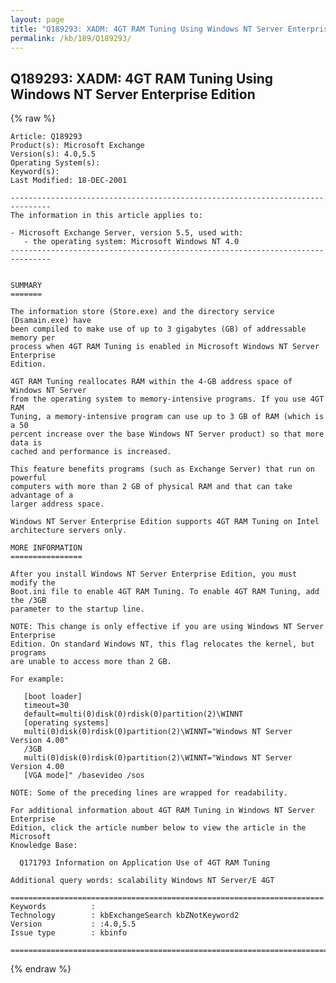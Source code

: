 ```yaml
---
layout: page
title: "Q189293: XADM: 4GT RAM Tuning Using Windows NT Server Enterprise Edition"
permalink: /kb/189/Q189293/
---
```


## Q189293: XADM: 4GT RAM Tuning Using Windows NT Server Enterprise Edition

{% raw %}

	Article: Q189293
	Product(s): Microsoft Exchange
	Version(s): 4.0,5.5
	Operating System(s): 
	Keyword(s): 
	Last Modified: 18-DEC-2001
	
	-------------------------------------------------------------------------------
	The information in this article applies to:
	
	- Microsoft Exchange Server, version 5.5, used with:
	   - the operating system: Microsoft Windows NT 4.0 
	-------------------------------------------------------------------------------
	
	
	SUMMARY
	=======
	
	The information store (Store.exe) and the directory service (Dsamain.exe) have
	been compiled to make use of up to 3 gigabytes (GB) of addressable memory per
	process when 4GT RAM Tuning is enabled in Microsoft Windows NT Server Enterprise
	Edition.
	
	4GT RAM Tuning reallocates RAM within the 4-GB address space of Windows NT Server
	from the operating system to memory-intensive programs. If you use 4GT RAM
	Tuning, a memory-intensive program can use up to 3 GB of RAM (which is a 50
	percent increase over the base Windows NT Server product) so that more data is
	cached and performance is increased.
	
	This feature benefits programs (such as Exchange Server) that run on powerful
	computers with more than 2 GB of physical RAM and that can take advantage of a
	larger address space.
	
	Windows NT Server Enterprise Edition supports 4GT RAM Tuning on Intel
	architecture servers only.
	
	MORE INFORMATION
	================
	
	After you install Windows NT Server Enterprise Edition, you must modify the
	Boot.ini file to enable 4GT RAM Tuning. To enable 4GT RAM Tuning, add the /3GB
	parameter to the startup line.
	
	NOTE: This change is only effective if you are using Windows NT Server Enterprise
	Edition. On standard Windows NT, this flag relocates the kernel, but programs
	are unable to access more than 2 GB.
	
	For example:
	
	   [boot loader]
	   timeout=30
	   default=multi(0)disk(0)rdisk(0)partition(2)\WINNT
	   [operating systems]
	   multi(0)disk(0)rdisk(0)partition(2)\WINNT="Windows NT Server Version 4.00"
	   /3GB
	   multi(0)disk(0)rdisk(0)partition(2)\WINNT="Windows NT Server Version 4.00
	   [VGA mode]" /basevideo /sos
	
	NOTE: Some of the preceding lines are wrapped for readability.
	
	For additional information about 4GT RAM Tuning in Windows NT Server Enterprise
	Edition, click the article number below to view the article in the Microsoft
	Knowledge Base:
	
	  Q171793 Information on Application Use of 4GT RAM Tuning
	
	Additional query words: scalability Windows NT Server/E 4GT
	
	======================================================================
	Keywords          :  
	Technology        : kbExchangeSearch kbZNotKeyword2
	Version           : :4.0,5.5
	Issue type        : kbinfo
	
	=============================================================================
	

{% endraw %}
